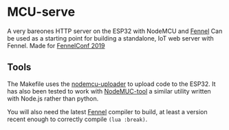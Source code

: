 # MCU-serve

A very bareones HTTP server on the ESP32 with NodeMCU and [Fennel](https://fennel-lang.org)
Can be used as a starting point for building a standalone, IoT
web server with Fennel. Made for [FennelConf 2019](https://conf.fennel-lang.org/2019)

## Tools

The Makefile uses the [nodemcu-uploader](https://github.com/kmpm/nodemcu-uploader) to upload code
to the ESP32. It has also been tested to work with [NodeMUC-tool](https://www.npmjs.com/package/nodemcu-tool)
a similar utility written with Node.js rather than python.

You will also need the latest [Fennel](https://fennel-lang.org) compiler to build, at least a version recent enough to correctly
compile `(lua :break)`.
